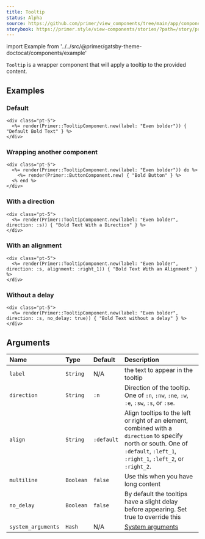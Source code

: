 ```yaml
---
title: Tooltip
status: Alpha
source: https://github.com/primer/view_components/tree/main/app/components/primer/tooltip_component.rb
storybook: https://primer.style/view-components/stories/?path=/story/primer-tooltip-component
---
```


import Example from '../../src/@primer/gatsby-theme-doctocat/components/example'

<!-- Warning: AUTO-GENERATED file, do not edit. Add code comments to your Ruby instead <3 -->

`Tooltip` is a wrapper component that will apply a tooltip to the provided content.

## Examples

### Default

<Example src="<div class='pt-5'>  <span aria-label='Even bolder' class='tooltipped tooltipped-n'>Default Bold Text</span></div>" />

```erb
<div class="pt-5">
  <%= render(Primer::TooltipComponent.new(label: "Even bolder")) { "Default Bold Text" } %>
</div>
```

### Wrapping another component

<Example src="<div class='pt-5'>  <span aria-label='Even bolder' class='tooltipped tooltipped-n'>    <button type='button' class='btn'>    Bold Button  </button></span></div>" />

```erb
<div class="pt-5">
  <%= render(Primer::TooltipComponent.new(label: "Even bolder")) do %>
    <%= render(Primer::ButtonComponent.new) { "Bold Button" } %>
  <% end %>
</div>
```

### With a direction

<Example src="<div class='pt-5'>  <span aria-label='Even bolder' class='tooltipped tooltipped-s'>Bold Text With a Direction</span></div>" />

```erb
<div class="pt-5">
  <%= render(Primer::TooltipComponent.new(label: "Even bolder", direction: :s)) { "Bold Text With a Direction" } %>
</div>
```

### With an alignment

<Example src="<div class='pt-5'>  <span alignment='right_1' aria-label='Even bolder' class='tooltipped tooltipped-s'>Bold Text With an Alignment</span></div>" />

```erb
<div class="pt-5">
  <%= render(Primer::TooltipComponent.new(label: "Even bolder", direction: :s, alignment: :right_1)) { "Bold Text With an Alignment" } %>
</div>
```

### Without a delay

<Example src="<div class='pt-5'>  <span aria-label='Even bolder' class='tooltipped tooltipped-s tooltipped-no-delay'>Bold Text without a delay</span></div>" />

```erb
<div class="pt-5">
  <%= render(Primer::TooltipComponent.new(label: "Even bolder", direction: :s, no_delay: true)) { "Bold Text without a delay" } %>
</div>
```

## Arguments

| Name | Type | Default | Description |
| :- | :- | :- | :- |
| `label` | `String` | N/A | the text to appear in the tooltip |
| `direction` | `String` | `:n` | Direction of the tooltip. One of `:n`, `:nw`, `:ne`, `:w`, `:e`, `:sw`, `:s`, or `:se`. |
| `align` | `String` | `:default` | Align tooltips to the left or right of an element, combined with a `direction` to specify north or south. One of `:default`, `:left_1`, `:right_1`, `:left_2`, or `:right_2`. |
| `multiline` | `Boolean` | `false` | Use this when you have long content |
| `no_delay` | `Boolean` | `false` | By default the tooltips have a slight delay before appearing. Set true to override this |
| `system_arguments` | `Hash` | N/A | [System arguments](/system-arguments) |
